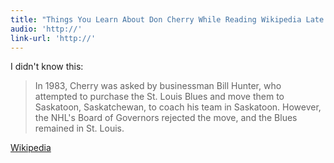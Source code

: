 ```yaml
---
title: "Things You Learn About Don Cherry While Reading Wikipedia Late at Night"
audio: 'http://'
link-url: 'http://'
---
```

<p>I didn't know this: </p>
<blockquote><p>In 1983, Cherry was asked by businessman Bill Hunter, who attempted to purchase the St. Louis Blues and move them to Saskatoon, Saskatchewan, to coach his team in Saskatoon. However, the NHL's Board of Governors rejected the move, and the Blues remained in St. Louis.
</p></blockquote>
<p><a href="http://en.wikipedia.org/wiki/Don_Cherry">Wikipedia</a></p>
